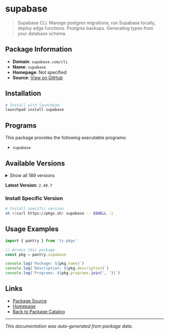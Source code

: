# supabase

> Supabase CLI. Manage postgres migrations, run Supabase locally, deploy edge functions. Postgres backups. Generating types from your database schema.

## Package Information

- **Domain**: `supabase.com/cli`
- **Name**: `supabase`
- **Homepage**: Not specified
- **Source**: [View on GitHub](https://github.com/pkgxdev/pantry/tree/main/projects/supabase.com/cli/package.yml)

## Installation

```bash
# Install with launchpad
launchpad install supabase
```

## Programs

This package provides the following executable programs:

- `supabase`

## Available Versions

<details>
<summary>Show all 189 versions</summary>

- `2.40.7`, `2.40.6`, `2.39.2`, `2.34.3`, `2.33.9`
- `2.33.7`, `2.33.5`, `2.33.4`, `2.33.3`, `2.31.8`
- `2.31.7`, `2.31.4`, `2.30.4`, `2.26.9`, `2.24.3`
- `2.23.4`, `2.22.12`, `2.22.6`, `2.22.4`, `2.20.12`
- `2.20.5`, `2.20.3`, `2.19.7`, `2.19.6`, `2.19.5`
- `2.15.8`, `2.12.1`, `2.12.0`, `2.9.6`, `2.6.8`
- `2.2.1`, `2.1.1`, `2.0.0`, `1.226.3`, `1.223.10`
- `1.223.7`, `1.219.2`, `1.219.0`, `1.215.0`, `1.207.9`
- `1.207.8`, `1.204.3`, `1.203.0`, `1.200.3`, `1.192.5`
- `1.191.3`, `1.190.0`, `1.188.4`, `1.187.10`, `1.187.8`
- `1.187.3`, `1.183.5`, `1.178.2`, `1.176.10`, `1.176.9`
- `1.176.4`, `1.176.2`, `1.172.2`, `1.169.8`, `1.169.6`
- `1.167.4`, `1.165.0`, `1.164.1`, `1.163.6`, `1.163.2`
- `1.162.4`, `1.161.0`, `1.159.1`, `1.157.2`, `1.157.1`
- `1.153.4`, `1.153.1`, `1.151.1`, `1.150.0`, `1.149.4`
- `1.148.6`, `1.145.4`, `1.145.2`, `1.142.2`, `1.142.1`
- `1.138.1`, `1.138.0`, `1.137.3`, `1.137.2`, `1.137.1`
- `1.137.0`, `1.136.3`, `1.136.2`, `1.136.1`, `1.136.0`
- `1.135.0`, `1.134.8`, `1.134.6`, `1.134.5`, `1.134.4`
- `1.134.3`, `1.134.2`, `1.134.1`, `1.134.0`, `1.133.3`
- `1.133.2`, `1.133.1`, `1.133.0`, `1.132.1`, `1.132.0`
- `1.131.5`, `1.131.4`, `1.131.3`, `1.131.2`, `1.131.1`
- `1.131.0`, `1.130.0`, `1.129.3`, `1.129.2`, `1.129.1`
- `1.129.0`, `1.128.1`, `1.128.0`, `1.127.4`, `1.127.3`
- `1.127.2`, `1.127.1`, `1.127.0`, `1.126.2`, `1.126.1`
- `1.126.0`, `1.125.0`, `1.124.2`, `1.124.1`, `1.124.0`
- `1.123.6`, `1.123.5`, `1.123.4`, `1.123.3`, `1.123.2`
- `1.123.1`, `1.123.0`, `1.122.0`, `1.121.1`, `1.121.0`
- `1.120.0`, `1.119.1`, `1.119.0`, `1.118.2`, `1.118.1`
- `1.118.0`, `1.117.1`, `1.117.0`, `1.116.1`, `1.116.0`
- `1.115.5`, `1.115.4`, `1.115.3`, `1.115.2`, `1.115.1`
- `1.115.0`, `1.114.1`, `1.114.0`, `1.113.3`, `1.113.2`
- `1.113.1`, `1.113.0`, `1.112.2`, `1.112.1`, `1.112.0`
- `1.111.4`, `1.111.3`, `1.111.2`, `1.111.1`, `1.111.0`
- `1.110.3`, `1.110.2`, `1.110.1`, `1.110.0`, `1.109.1`
- `1.109.0`, `1.108.4`, `1.108.3`, `1.108.2`, `1.108.1`
- `1.108.0`, `1.107.1`, `1.107.0`, `1.106.1`, `1.106.0`
- `1.105.0`, `1.104.2`, `1.104.1`, `1.104.0`

</details>

**Latest Version**: `2.40.7`

### Install Specific Version

```bash
# Install specific version
sh <(curl https://pkgx.sh) supabase -- $SHELL -i
```

## Usage Examples

```typescript
import { pantry } from 'ts-pkgx'

// Access this package
const pkg = pantry.supabase

console.log(`Package: ${pkg.name}`)
console.log(`Description: ${pkg.description}`)
console.log(`Programs: ${pkg.programs.join(', ')}`)
```

## Links

- [Package Source](https://github.com/pkgxdev/pantry/tree/main/projects/supabase.com/cli/package.yml)
- [Homepage](#)
- [Back to Package Catalog](../../../package-catalog.md)

---

*This documentation was auto-generated from package data.*
